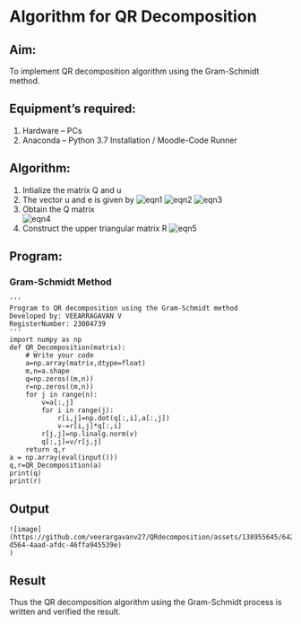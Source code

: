 # Algorithm for QR Decomposition
## Aim:
To implement QR decomposition algorithm using the Gram-Schmidt method.
## Equipment’s required:
1.	Hardware – PCs
2.	Anaconda – Python 3.7 Installation / Moodle-Code Runner
## Algorithm:
1.	Intialize the matrix Q and u
2.	The vector u and e is given by
    ![eqn1](./ex4.jpg)
    ![eqn2](./ex6.jpg)
    ![eqn3](./ex3.jpg)
3.	Obtain the Q matrix   
    ![eqn4](./ex1.jpg)
4.	Construct the upper triangular matrix R
    ![eqn5](./ex2.jpg)
## Program:
### Gram-Schmidt Method
```
''' 
Program to QR decomposition using the Gram-Schmidt method
Developed by: VEEARRAGAVAN V
RegisterNumber: 23004739
'''
import numpy as np
def QR_Decomposition(matrix):
    # Write your code 
    a=np.array(matrix,dtype=float)
    m,n=a.shape
    q=np.zeros((m,n))
    r=np.zeros((m,n))
    for j in range(n):
        v=a[:,j]
        for i in range(j):
            r[i,j]=np.dot(q[:,i],a[:,j])
            v-=r[i,j]*q[:,i]
        r[j,j]=np.linalg.norm(v)
        q[:,j]=v/r[j,j]
    return q,r
a = np.array(eval(input()))
q,r=QR_Decomposition(a)
print(q)
print(r)
```
## Output
```
![image](https://github.com/veerargavanv27/QRdecomposition/assets/138955645/6424d565-d564-4aad-afdc-46ffa945539e)
)
```
## Result
Thus the QR decomposition algorithm using the Gram-Schmidt process is written and verified the result.
